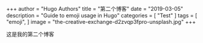 +++
author = "Hugo Authors"
title = "第二个博客"
date = "2019-03-05"
description = "Guide to emoji usage in Hugo"
categories = [
    "Test"
]
tags = [
    "emoji",
]
image = "the-creative-exchange-d2zvqp3fpro-unsplash.jpg"
+++

[//]: # (第二个博客)
这是我的第二个博客
